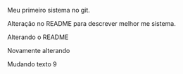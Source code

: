 Meu primeiro sistema no git.

Alteração no README para descrever melhor me sistema.

Alterando o README

Novamente alterando

Mudando texto 9